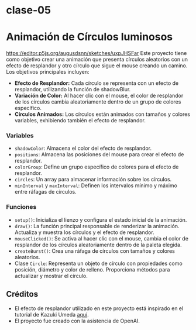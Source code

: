 # clase-05
# Animación de Círculos luminosos
https://editor.p5js.org/augusdsnn/sketches/uxpJHSFar
Este proyecto tiene como objetivo crear una animación que presenta círculos aleatorios con un efecto de resplandor y otro círculo que sigue el mouse creando un camino. Los objetivos principales incluyen:

- **Efecto de Resplandor:** Cada círculo se representa con un efecto de resplandor, utilizando la función de shadowBlur.
- **Variación de Color:** Al hacer clic con el mouse, el color de resplandor de los círculos cambia aleatoriamente dentro de un grupo de colores específico.
- **Círculos Animados:** Los círculos están animados con tamaños y colores variables, exhibiendo también el efecto de resplandor.

### Variables

- `shadowColor`: Almacena el color del efecto de resplandor.
- `positions`: Almacena las posiciones del mouse para crear el efecto de resplandor.
- `colorGroup`: Define un grupo específico de colores para el efecto de resplandor.
- `circles`: Un array para almacenar información sobre los círculos.
- `minInterval` y `maxInterval`: Definen los intervalos mínimo y máximo entre ráfagas de círculos.

### Funciones

- `setup()`: Inicializa el lienzo y configura el estado inicial de la animación.
- `draw()`: La función principal responsable de renderizar la animación. Actualiza y muestra los círculos y el efecto de resplandor.
- `mouseClicked()`: Se activa al hacer clic con el mouse, cambia el color de resplandor de los círculos aleatoriamente dentro de la paleta elegida.
- `createBurst()`: Crea una ráfaga de círculos con tamaños y colores aleatorios.
- Clase `Circle`: Representa un objeto de círculo con propiedades como posición, diámetro y color de relleno. Proporciona métodos para actualizar y mostrar el círculo.

## Créditos

- El efecto de resplandor utilizado en este proyecto está inspirado en el tutorial de Kazuki Umeda [aquí](https://www.youtube.com/watch?v=iIWH3IUYHzM).
- El proyecto fue creado con la asistencia de OpenAI.

